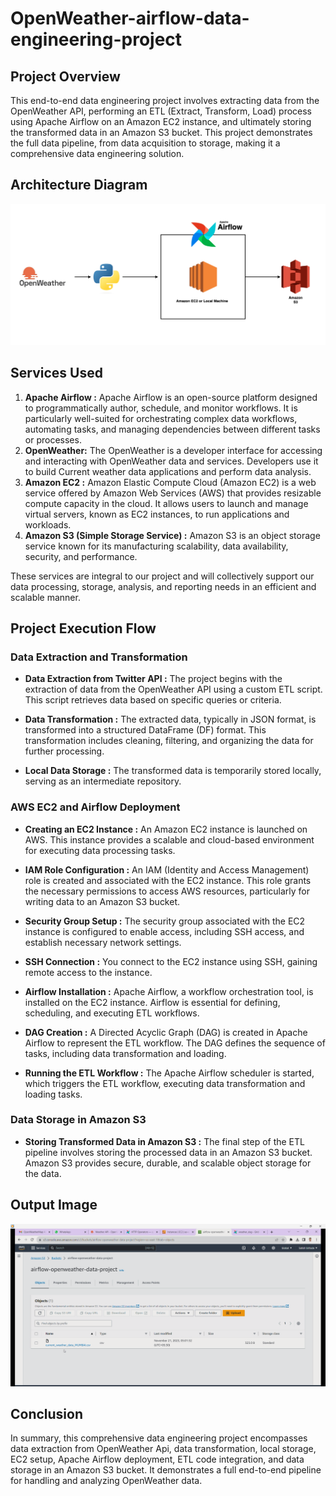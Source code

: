 # OpenWeather-airflow-data-engineering-project

## Project Overview
This end-to-end data engineering project involves extracting data from the OpenWeather API, performing an ETL (Extract, Transform, Load) process using Apache Airflow on an Amazon EC2 instance, and ultimately storing the transformed data in an Amazon S3 bucket. This project demonstrates the full data pipeline, from data acquisition to storage, making it a comprehensive data engineering solution.

## Architecture Diagram
   <img src="https://github.com/SatishBirhade/OpenWeather-airflow-data-engineering-project/blob/7867a1a049d313f49b3758520d301373bc733091/Architecture.jpg">

## Services Used
1. **Apache Airflow :** Apache Airflow is an open-source platform designed to programmatically author, schedule, and monitor workflows. It is particularly well-suited for orchestrating complex data workflows, automating tasks, and managing dependencies between different tasks or processes.
2. **OpenWeather:** The OpenWeather is a developer interface for accessing and interacting with OpenWeather data and services. Developers use it to build Current weather data applications and perform data analysis.
3. **Amazon EC2 :** Amazon Elastic Compute Cloud (Amazon EC2) is a web service offered by Amazon Web Services (AWS) that provides resizable compute capacity in the cloud. It allows users to launch and manage virtual servers, known as EC2 instances, to run applications and workloads.
4. **Amazon S3 (Simple Storage Service) :** Amazon S3 is an object storage service known for its manufacturing scalability, data availability, security, and performance.
   
These services are integral to our project and will collectively support our data processing, storage, analysis, and reporting needs in an efficient and scalable manner.

## Project Execution Flow

### Data Extraction and Transformation

* **Data Extraction from Twitter API :** The project begins with the extraction of data from the OpenWeather API using a custom ETL script. This script retrieves data based on specific queries or criteria.

* **Data Transformation :** The extracted data, typically in JSON format, is transformed into a structured DataFrame (DF) format. This transformation includes cleaning, filtering, and organizing the data for further processing.

* **Local Data Storage :** The transformed data is temporarily stored locally, serving as an intermediate repository.

### AWS EC2 and Airflow Deployment

* **Creating an EC2 Instance :** An Amazon EC2 instance is launched on AWS. This instance provides a scalable and cloud-based environment for executing data processing tasks.

* **IAM Role Configuration :** An IAM (Identity and Access Management) role is created and associated with the EC2 instance. This role grants the necessary permissions to access AWS resources, particularly for writing data to an Amazon S3 bucket.

* **Security Group Setup :** The security group associated with the EC2 instance is configured to enable access, including SSH access, and establish necessary network settings.

* **SSH Connection :** You connect to the EC2 instance using SSH, gaining remote access to the instance.

* **Airflow Installation :** Apache Airflow, a workflow orchestration tool, is installed on the EC2 instance. Airflow is essential for defining, scheduling, and executing ETL workflows.

* **DAG Creation :** A Directed Acyclic Graph (DAG) is created in Apache Airflow to represent the ETL workflow. The DAG defines the sequence of tasks, including data transformation and loading.

* **Running the ETL Workflow :** The Apache Airflow scheduler is started, which triggers the ETL workflow, executing data transformation and loading tasks.

### Data Storage in Amazon S3
* **Storing Transformed Data in Amazon S3 :** The final step of the ETL pipeline involves storing the processed data in an Amazon S3 bucket. Amazon S3 provides secure, durable, and scalable object storage for the data.

## Output Image
   <img src="output.png">

## Conclusion

In summary, this comprehensive data engineering project encompasses data extraction from OpenWeather Api, data transformation, local storage, EC2 setup, Apache Airflow deployment, ETL code integration, and data storage in an Amazon S3 bucket. It demonstrates a full end-to-end pipeline for handling and analyzing OpenWeather data.




